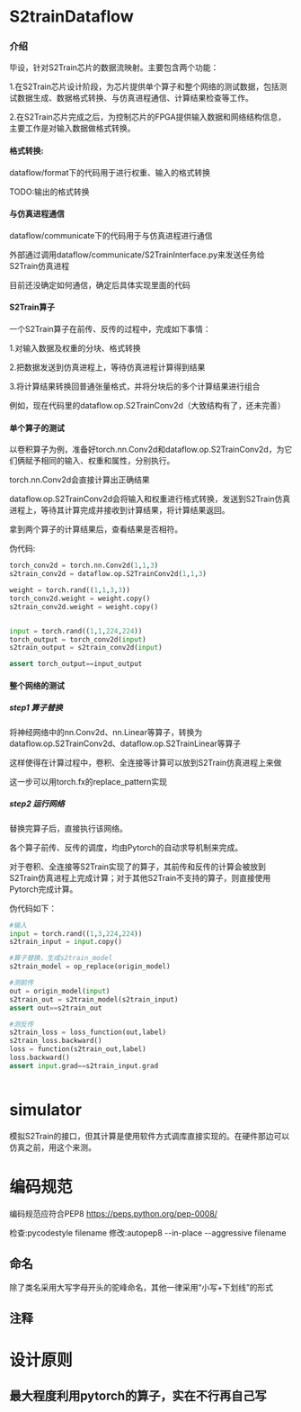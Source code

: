 # S2trainDataflow

### 介绍

毕设，针对S2Train芯片的数据流映射。主要包含两个功能：

1.在S2Train芯片设计阶段，为芯片提供单个算子和整个网络的测试数据，包括测试数据生成、数据格式转换、与仿真进程通信、计算结果检查等工作。

2.在S2Train芯片完成之后，为控制芯片的FPGA提供输入数据和网络结构信息，主要工作是对输入数据做格式转换。

#### 格式转换:

dataflow/format下的代码用于进行权重、输入的格式转换

TODO:输出的格式转换

#### 与仿真进程通信

dataflow/communicate下的代码用于与仿真进程进行通信

外部通过调用dataflow/communicate/S2TrainInterface.py来发送任务给S2Train仿真进程

目前还没确定如何通信，确定后具体实现里面的代码



#### S2Train算子

一个S2Train算子在前传、反传的过程中，完成如下事情：

1.对输入数据及权重的分块、格式转换

2.把数据发送到仿真进程上，等待仿真进程计算得到结果

3.将计算结果转换回普通张量格式，并将分块后的多个计算结果进行组合

例如，现在代码里的dataflow.op.S2TrainConv2d（大致结构有了，还未完善）

#### 单个算子的测试

以卷积算子为例，准备好torch.nn.Conv2d和dataflow.op.S2TrainConv2d，为它们俩赋予相同的输入、权重和属性，分别执行。

torch.nn.Conv2d会直接计算出正确结果

dataflow.op.S2TrainConv2d会将输入和权重进行格式转换，发送到S2Train仿真进程上，等待其计算完成并接收到计算结果，将计算结果返回。

拿到两个算子的计算结果后，查看结果是否相符。

伪代码:

```python
torch_conv2d = torch.nn.Conv2d(1,1,3)
s2train_conv2d = dataflow.op.S2TrainConv2d(1,1,3)

weight = torch.rand((1,1,3,3))
torch_conv2d.weight = weight.copy()
s2train_conv2d.weight = weight.copy()


input = torch.rand((1,1,224,224))
torch_output = torch_conv2d(input)
s2train_output = s2train_conv2d(input)

assert torch_output==input_output
```

#### 整个网络的测试

##### step1 算子替换

将神经网络中的nn.Conv2d、nn.Linear等算子，转换为dataflow.op.S2TrainConv2d、dataflow.op.S2TrainLinear等算子

这样使得在计算过程中，卷积、全连接等计算可以放到S2Train仿真进程上来做

这一步可以用torch.fx的replace_pattern实现

##### step2 运行网络

替换完算子后，直接执行该网络。

各个算子前传、反传的调度，均由Pytorch的自动求导机制来完成。

对于卷积、全连接等S2Train实现了的算子，其前传和反传的计算会被放到S2Train仿真进程上完成计算；对于其他S2Train不支持的算子，则直接使用Pytorch完成计算。

伪代码如下：

```python
#输入
input = torch.rand((1,3,224,224))
s2train_input = input.copy()

#算子替换，生成s2train_model
s2train_model = op_replace(origin_model)

#测前传
out = origin_model(input)
s2train_out = s2train_model(s2train_input)
assert out==s2train_out

#测反传
s2train_loss = loss_function(out,label)
s2train_loss.backward()
loss = function(s2train_out,label)
loss.backward()
assert input.grad==s2train_input.grad



```

# simulator

模拟S2Train的接口，但其计算是使用软件方式调库直接实现的。在硬件那边可以仿真之前，用这个来测。

# 编码规范

编码规范应符合PEP8 https://peps.python.org/pep-0008/

检查:pycodestyle filename
修改:autopep8 --in-place --aggressive filename

## 命名

除了类名采用大写字母开头的驼峰命名，其他一律采用“小写+下划线”的形式

## 注释

# 设计原则

## 最大程度利用pytorch的算子，实在不行再自己写
